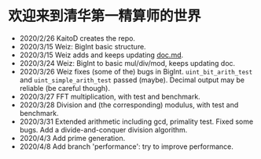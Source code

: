# 欢迎来到清华第一精算师的世界

- 2020/2/26 KaitoD creates the repo.
- 2020/3/15 Weiz: BigInt basic structure.
- 2020/3/15 Weiz adds and keeps updating [doc.md].
- 2020/3/24 Weiz: BigInt to basic mul/div/mod, keeps updating doc.
- 2020/3/26 Weiz fixes (some of the) bugs in BigInt.
  `uint_bit_arith_test` and `uint_simple_arith_test` passed (maybe).
  Decimal output may be reliable (be careful though).
- 2020/3/27 FFT multiplication, with test and benchmark.
- 2020/3/28 Division and (the corresponding) modulus, with test and benchmark.
- 2020/3/31 Extended arithmetic including gcd, primality test. Fixed some bugs.
  Add a divide-and-conquer division algorithm.
- 2020/4/3 Add prime generation.
- 2020/4/8 Add branch 'performance': try to improve performance.

[doc.md]: doc.md

